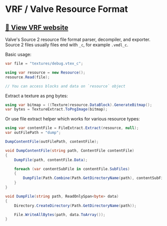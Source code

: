 # VRF / Valve Resource Format
## [🔗 View VRF website](https://vrf.steamdb.info/)

Valve's Source 2 resource file format parser, decompiler, and exporter.
Source 2 files usually files end with `_c`, for example `.vmdl_c`.

Basic usage:

```csharp
var file = "textures/debug.vtex_c";

using var resource = new Resource();
resource.Read(file);

// You can access blocks and data on `resource` object
```

Extract a texture as png bytes:

```csharp
using var bitmap = ((Texture)resource.DataBlock).GenerateBitmap();
var bytes = TextureExtract.ToPngImage(bitmap);
```


Or use file extract helper which works for various resource types:

```csharp
using var contentFile = FileExtract.Extract(resource, null);
var outFilePath = "dump";

DumpContentFile(outFilePath, contentFile);

void DumpContentFile(string path, ContentFile contentFile)
{
    DumpFile(path, contentFile.Data);

    foreach (var contentSubFile in contentFile.SubFiles)
    {
        DumpFile(Path.Combine(Path.GetDirectoryName(path), contentSubFile.FileName), contentSubFile.Extract.Invoke());
    }
}

void DumpFile(string path, ReadOnlySpan<byte> data)
{
    Directory.CreateDirectory(Path.GetDirectoryName(path));

    File.WriteAllBytes(path, data.ToArray());
}
```
